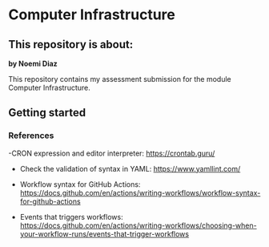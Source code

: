 # Computer Infrastructure 

## This repository is about:

**by Noemi Diaz**

This repository contains my assessment submission for the module Computer Infrastructure.

## Getting started

### References

-CRON expression and editor interpreter: 
https://crontab.guru/

- Check the validation of syntax in YAML:
https://www.yamllint.com/

- Workflow syntax for GitHub Actions:
https://docs.github.com/en/actions/writing-workflows/workflow-syntax-for-github-actions

- Events that triggers workflows:
https://docs.github.com/en/actions/writing-workflows/choosing-when-your-workflow-runs/events-that-trigger-workflows
